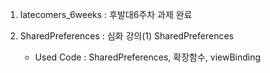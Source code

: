 1. latecomers_6weeks	:	후발대6주차 과제 완료
  
2. SharedPreferences : 심화 강의(1) SharedPreferences
   - Used Code : SharedPreferences, 확장함수, viewBinding
